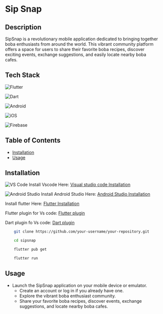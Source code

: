 # Sip Snap

## Description
SipSnap is a revolutionary mobile application dedicated to bringing together boba enthusiasts from around the world. This vibrant community platform offers a space for users to share their favorite boba recipes, discover exciting events, exchange suggestions, and easily locate nearby boba cafes.


## Tech Stack
![Flutter](https://img.shields.io/badge/Flutter-%2302569B?style=for-the-badge&logo=flutter&logoColor=white)

![Dart](https://img.shields.io/badge/Dart-%230175C2?style=for-the-badge&logo=dart&logoColor=white)

![Android](https://img.shields.io/badge/Android-%233DDC84?style=for-the-badge&logo=android&logoColor=white)

![iOS](https://img.shields.io/badge/iOS-%231575F9?style=for-the-badge&logo=apple&logoColor=white)

![Firebase](https://img.shields.io/badge/Firebase-%23FFCA28?style=for-the-badge&logo=firebase&logoColor=black)


## Table of Contents

- [Installation](#installation)
- [Usage](#usage)


## Installation
![VS Code](https://img.shields.io/badge/VS%20Code-007ACC?style=for-the-badge&logo=visual-studio-code&logoColor=white)
Install Vscode Here: [Visual studio code Installation](https://code.visualstudio.com/download)

![Android Studio](https://img.icons8.com/color/48/000000/android-studio.png)
Install Android Studio Here: [Android Studio Installation](https://developer.android.com/studio)

Install flutter Here: [Flutter Installation](https://docs.flutter.dev/get-started/install)

Flutter plugin for Vs code: [Flutter plugin](https://marketplace.visualstudio.com/items?itemName=Dart-Code.flutter)

Dart plugin fo Vs code: [Dart plugin](https://marketplace.visualstudio.com/items?itemName=Dart-Code.dart-code)


```bash 
    git clone https://github.com/your-username/your-repository.git
```

```bash 
    cd sipsnap
```

```bash
    flutter pub get
```

```bash
    flutter run
```

## Usage

- Launch the SipSnap application on your mobile device or emulator.
    - Create an account or log in if you already have one.
    - Explore the vibrant boba enthusiast community.
    - Share your favorite boba recipes, discover events, exchange suggestions, and locate nearby boba cafes.




